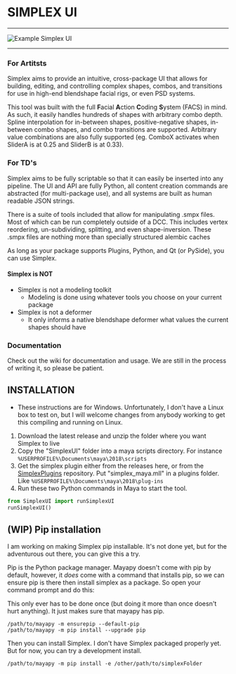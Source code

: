 # SIMPLEX UI
---

![Example Simplex UI](docs/images/SimplexExample.png)

---

### For Artitsts

Simplex aims to provide an intuitive, cross-package UI that allows for building, editing, and controlling complex shapes, combos, and transitions for use in high-end blendshape facial rigs, or even PSD systems.

This tool was built with the full **F**acial **A**ction **C**oding **S**ystem (FACS) in mind. As such, it easily handles hundreds of shapes with arbitrary combo depth. Spline interpolation for in-between shapes, positive-negative shapes, in-between combo shapes, and combo transitions are supported. Arbitrary value combinations are also fully supported (eg. ComboX activates when SliderA is at 0.25 and SliderB is at 0.33).

### For TD's

Simplex aims to be fully scriptable so that it can easily be inserted into any pipeline. The UI and API are fully Python, all content creation commands are abstracted (for multi-package use), and all systems are built as human readable JSON strings.

There is a suite of tools included that allow for manipulating .smpx files. Most of which can be run completely outside of a DCC. This includes vertex reordering, un-subdividing, splitting, and even shape-inversion. These .smpx files are nothing more than specially structured alembic caches

As long as your package supports Plugins, Python, and Qt (or PySide), you can use Simplex.

#### Simplex is NOT

* Simplex is not a modeling toolkit
    * Modeling is done using whatever tools you choose on your current package
* Simplex is not a deformer
    * It only informs a native blendshape deformer what values the current shapes should have

### Documentation

Check out the wiki for documentation and usage. We are still in the process of writing it, so please be patient.

## INSTALLATION

* These instructions are for Windows. Unfortunately, I don't have a Linux box to test on, but I will welcome changes from anybody working to get this compiling and running on Linux. 
1. Download the latest release and unzip the folder where you want Simplex to live
2. Copy the "SimplexUI" folder into a maya scripts directory. For instance `%USERPROFILE%\Documents\maya\2018\scripts`
3. Get the simplex plugin either from the releases here, or from the [SimplexPlugins](https://github.com/blurstudio/SimplexPlugins) repository. Put "simplex_maya.mll" in a plugins folder. Like `%USERPROFILE%\Documents\maya\2018\plug-ins`
4. Run these two Python commands in Maya to start the tool.
```python
from SimplexUI import runSimplexUI
runSimplexUI()
```

## (WIP) Pip installation
I am working on making Simplex pip installable. It's not done yet, but for the adventurous out there, you can give this a try.

Pip is the Python package manager. Mayapy doesn't come with pip by default, however, it *does* come with a command that installs pip, so we can ensure pip is there then install simplex as a package. So open your command prompt and do this:

This only ever has to be done once (but doing it more than once doesn't hurt anything). It just makes sure that mayapy has pip.
```
/path/to/mayapy -m ensurepip --default-pip
/path/to/mayapy -m pip install --upgrade pip
```

Then you can install Simplex. I don't have Simplex packaged properly yet. But for now, you can try a development install.
```
/path/to/mayapy -m pip install -e /other/path/to/simplexFolder
```

